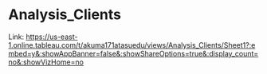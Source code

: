 # Analysis_Clients

Link: https://us-east-1.online.tableau.com/t/akuma171atasuedu/views/Analysis_Clients/Sheet1?:embed=y&:showAppBanner=false&:showShareOptions=true&:display_count=no&:showVizHome=no
